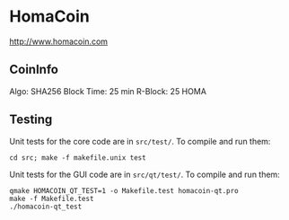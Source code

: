 HomaCoin
================================

http://www.homacoin.com

CoinInfo
-------
Algo: SHA256
Block Time: 25 min
R-Block: 25 HOMA

Testing
-------

Unit tests for the core code are in `src/test/`. To compile and run them:

    cd src; make -f makefile.unix test

Unit tests for the GUI code are in `src/qt/test/`. To compile and run them:

    qmake HOMACOIN_QT_TEST=1 -o Makefile.test homacoin-qt.pro
    make -f Makefile.test
    ./homacoin-qt_test

